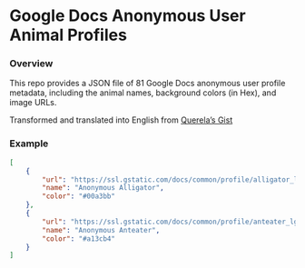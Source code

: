 # Google Docs Anonymous User Animal Profiles

### Overview

This repo provides a JSON file of 81 Google Docs anonymous user profile metadata, including the animal names, background colors (in Hex), and image URLs.

Transformed and translated into English from [Querela’s Gist](https://gist.github.com/Querela/d6ec6f54893791936431)

### Example

```json
[
    {
        "url": "https://ssl.gstatic.com/docs/common/profile/alligator_lg.png",
        "name": "Anonymous Alligator",
        "color": "#00a3bb"
    },
    {
        "url": "https://ssl.gstatic.com/docs/common/profile/anteater_lg.png",
        "name": "Anonymous Anteater",
        "color": "#a13cb4"
    }
]
```
